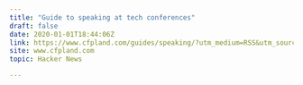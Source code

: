 ```yaml
---
title: "Guide to speaking at tech conferences"
draft: false
date: 2020-01-01T18:44:06Z
link: https://www.cfpland.com/guides/speaking/?utm_medium=RSS&utm_source=hune
site: www.cfpland.com
topic: Hacker News  

---
```


